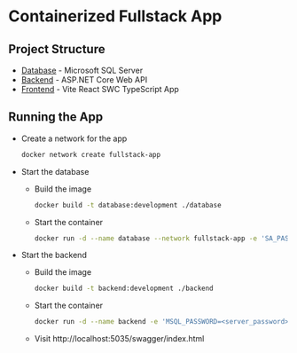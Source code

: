# Containerized Fullstack App

## Project Structure

- [Database](./database) - Microsoft SQL Server
- [Backend](./backend) - ASP.NET Core Web API
- [Frontend](./frontend) - Vite React SWC TypeScript App

## Running the App

- Create a network for the app
  ```sh
  docker network create fullstack-app
  ```
- Start the database

  - Build the image
    ```sh
    docker build -t database:development ./database
    ```
  - Start the container
    ```sh
    docker run -d --name database --network fullstack-app -e 'SA_PASSWORD=<server_password>' -p 1433:1433 database:development
    ```

- Start the backend

  - Build the image
    ```sh
    docker build -t backend:development ./backend
    ```
  - Start the container
    ```sh
    docker run -d --name backend -e 'MSQL_PASSWORD=<server_password>' --network fullstack-app -p 5035:5035 backend:development
    ```
  - Visit http://localhost:5035/swagger/index.html
